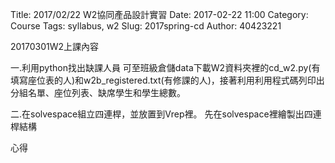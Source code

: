 Title: 2017/02/22 W2協同產品設計實習
Date: 2017-02-22 11:00
Category: Course
Tags: syllabus, w2
Slug: 2017spring-cd
Author: 40423221

20170301W2上課內容

一.利用python找出缺課人員
可至班級倉儲data下載W2資料夾裡的cd_w2.py(有填寫座位表的人)和w2b_registered.txt(有修課的人)，接著利用利用程式碼列印出分組名單、座位列表、缺席學生和學生總數。

二.在solvespace組立四連桿，並放置到Vrep裡。
先在solvespace裡繪製出四連桿結構

心得
